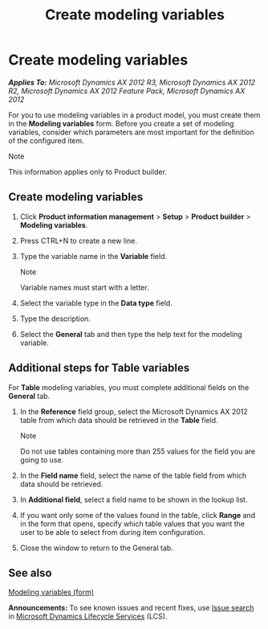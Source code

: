 ﻿---
title: Create modeling variables
TOCTitle: Create modeling variables
ms:assetid: f7b77e3c-fdd3-40cd-a044-e9d09a374bd0
ms:mtpsurl: https://technet.microsoft.com/en-us/library/Aa499809(v=AX.60)
ms:contentKeyID: 36676421
ms.date: 04/18/2014
mtps_version: v=AX.60
---

# Create modeling variables 


_**Applies To:** Microsoft Dynamics AX 2012 R3, Microsoft Dynamics AX 2012 R2, Microsoft Dynamics AX 2012 Feature Pack, Microsoft Dynamics AX 2012_

For you to use modeling variables in a product model, you must create them in the **Modeling variables** form. Before you create a set of modeling variables, consider which parameters are most important for the definition of the configured item.


> [!NOTE]
> <P>This information applies only to Product builder.</P>



## Create modeling variables

1.  Click **Product information management** \> **Setup** \> **Product builder** \> **Modeling variables**.

2.  Press CTRL+N to create a new line.

3.  Type the variable name in the **Variable** field.
    

    > [!NOTE]
    > <P>Variable names must start with a letter.</P>



4.  Select the variable type in the **Data type** field.

5.  Type the description.

6.  Select the **General** tab and then type the help text for the modeling variable.

## Additional steps for Table variables

For **Table** modeling variables, you must complete additional fields on the **General** tab.

1.  In the **Reference** field group, select the Microsoft Dynamics AX 2012 table from which data should be retrieved in the **Table** field.
    

    > [!NOTE]
    > <P>Do not use tables containing more than 255 values for the field you are going to use.</P>



2.  In the **Field name** field, select the name of the table field from which data should be retrieved.

3.  In **Additional field**, select a field name to be shown in the lookup list.

4.  If you want only some of the values found in the table, click **Range** and in the form that opens, specify which table values that you want the user to be able to select from during item configuration.

5.  Close the window to return to the General tab.

## See also

[Modeling variables (form)](https://technet.microsoft.com/en-us/library/aa592160\(v=ax.60\))

  
**Announcements:** To see known issues and recent fixes, use [Issue search](http://go.microsoft.com/fwlink/?linkid=389258) in [Microsoft Dynamics Lifecycle Services](http://go.microsoft.com/fwlink/?linkid=306505) (LCS).

